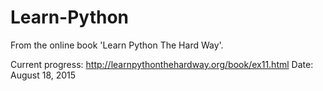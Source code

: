 # Learn-Python
From the online book 'Learn Python The Hard Way'.

Current progress: 
http://learnpythonthehardway.org/book/ex11.html
Date: August 18, 2015
